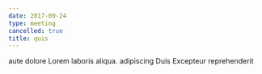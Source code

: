 ```yaml
---
date: 2017-09-24
type: meeting
cancelled: true
title: quis
---
```

aute dolore Lorem laboris aliqua. adipiscing Duis Excepteur reprehenderit